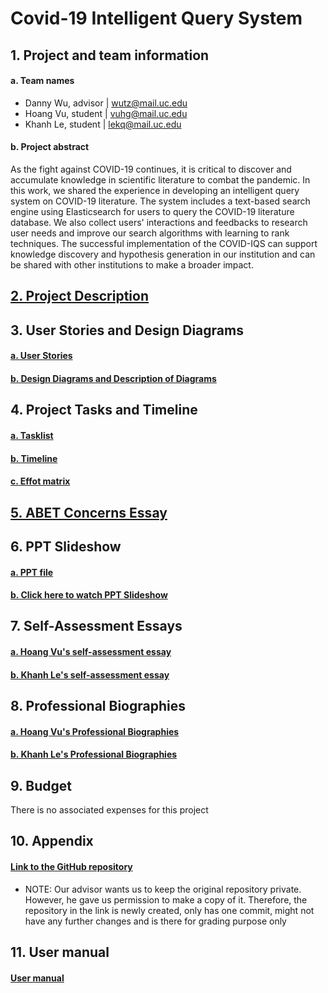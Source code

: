 # Covid-19 Intelligent Query System

## 1. Project and team information
#### a. Team names
- Danny Wu, advisor | wutz@mail.uc.edu
- Hoang Vu, student | vuhg@mail.uc.edu
- Khanh Le, student | lekq@mail.uc.edu
#### b. Project abstract
As the fight against COVID-19 continues, it is critical to discover and accumulate knowledge in scientific literature to combat the pandemic. In this work, we shared the experience in developing an intelligent query system on COVID-19 literature.  The system includes a text-based search engine using Elasticsearch for users to query the COVID-19 literature database. We also collect users' interactions and feedbacks to research user needs and improve our search algorithms with learning to rank techniques. The successful implementation of the COVID-IQS can support knowledge discovery and hypothesis generation in our institution and can be shared with other institutions to make a broader impact. 


## [2. Project Description](Project-Description.md)


## 3. User Stories and Design Diagrams
#### [a. User Stories](User-Stories.md)
#### [b. Design Diagrams and Description of Diagrams](Design_Diagrams)

## 4. Project Tasks and Timeline
#### [a. Tasklist](Tasklist.md)
#### [b. Timeline ](Timeline.xlsx)
#### [c. Effot matrix](EffortMatrix.xlsx)

## [5. ABET Concerns Essay](MajorProjectConstraint.docx)


## 6. PPT Slideshow
#### [a. PPT file](SeniorDesignPresentation.pptx)
#### [b. Click here to watch PPT Slideshow](https://drive.google.com/file/d/1gVfSvck3WPxb0BK6x5qmYZdX7huTTO4g/view)


## 7. Self-Assessment Essays
#### [a. Hoang Vu's self-assessment essay](Assignment/Hoang_Vu_Individual_Capstone_Assessment.docx)
#### [b. Khanh Le's self-assessment essay](Assignment/Khanh_Le_Individual_Capstone_Assessment.docx)


## 8. Professional Biographies
#### [a. Hoang Vu's Professional Biographies](HoangVu-Profile.md)
#### [b. Khanh Le's Professional Biographies](KhanhLe-Profile.md)

## 9. Budget
There is no associated expenses for this project

## 10. Appendix
#### [Link to the GitHub repository](https://github.com/lekq/Covid-19-Intelligent-Query-System)
* NOTE: Our advisor wants us to keep the original repository private. However, he gave us permission
to make a copy of it. Therefore, the repository in the link is newly created, only has one commit, 
might not have any further changes and is there for grading purpose only

## 11. User manual
#### [User manual](Assignment/COVID-IQS-Instruction.pdf)








